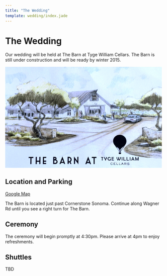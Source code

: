 ```yaml
---
title: "The Wedding"
template: wedding/index.jade
---
```


# The Wedding

Our wedding will be held at The Barn at Tyge William Cellars. The Barn is still under construction and will be ready by winter 2015.

<a href="http://westphoria.sunset.com/2015/06/18/big-dreams-for-our-new-outpost-in-sonoma/">
  <img class="pure-img" src="/wedding/barn-tyge-william.jpg" itemProp="thumbnail" alt="The Barn at Tyge William Cellars">
</a>

## Location and Parking

[Google Map](https://www.google.com/maps/place/23570+Arnold+Dr,+Sonoma,+CA+95476/@38.2277757,-122.4576599,17z/data=!3m1!4b1!4m2!3m1!1s0x8085af4f947c00b3:0x3e15948310657dd8)

The Barn is located just past Cornerstone Sonoma. Continue along Wagner Rd until you see a right turn for The Barn.

## Ceremony

The ceremony will begin promptly at 4:30pm. Please arrive at 4pm to enjoy refreshments.

## Shuttles

TBD
